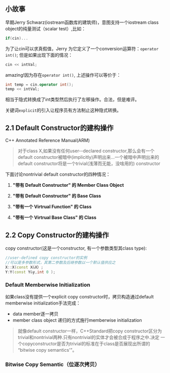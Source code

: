 ## 小故事
早期Jerry Schwarz(iostream函数库的建筑师)，意图支持一个iostream class object的纯量测试（scalar test）,比如：
```c++
if(cin)...
```
为了让cin可以求真假值，Jerry 为它定义了一个conversion运算符：`operator int()`;
但是如果出现下面的情况：
```c++
cin << intVal;
```
amazing!因为存在`operator int()`, 上述操作可以等价于：
```c++
int temp = cin.operator int();
temp << intVal;
```
相当于隐式转换成了int类型然后执行了左移操作。合法，但是难评。

关键词`explicit`的引入让程序员有方法制止这种隐式转换。

## 2.1 Default Constructor的建构操作
C++ Annotated Reference Manual(ARM) 
> 对于class X,如果没有任何user--declared constructor,那么会有一个default constructor被暗中(implicitly)声明出来…一个被暗中声明出来的default constructor将是一个trivial(浅薄而无能，没啥用的) constructor

下面讨论nontrivial default constructor的四种情况：
1. **"带有 Default Constructor" 的 Member Class Object**

2. **"带有 Default Constructor" 的 Base Class**

3. **"带有一个 Virtrual Function" 的 Class**

4. **"带有一个 Virtrual Base Class" 的 Class**

## 2.2 Copy Constructor的建构操作
copy constructor(这是一个constructor, 有一个参数类型其class type):
```c++
//user-defined copy constructor的实例
//可以是多参数形式，其第二参数及后继参数以一个默认值供应之
X::X(const X&X）;
Y:Y(const Y&y,int 0 );
```

### Default Memberwise Initialization

如果class没有提供一个explicit copy constructor时，拷贝构造通过default memberwise initialization手法完成：
- data member逐一拷贝
- member class object 递归的方式施行memberwise initialization

> 	就像default constructor一样，C++Standard把copy constructor区分为
	trivial和nontrivial两种.只有nontrivial的实体才会被合成于程序之中.决定
	一个copyconstructor是否为trivial的标准在于class是否展现出所谓的
	“bitwise copy semantics'”。
### Bitwise Copy Semantic（位逐次拷贝）


